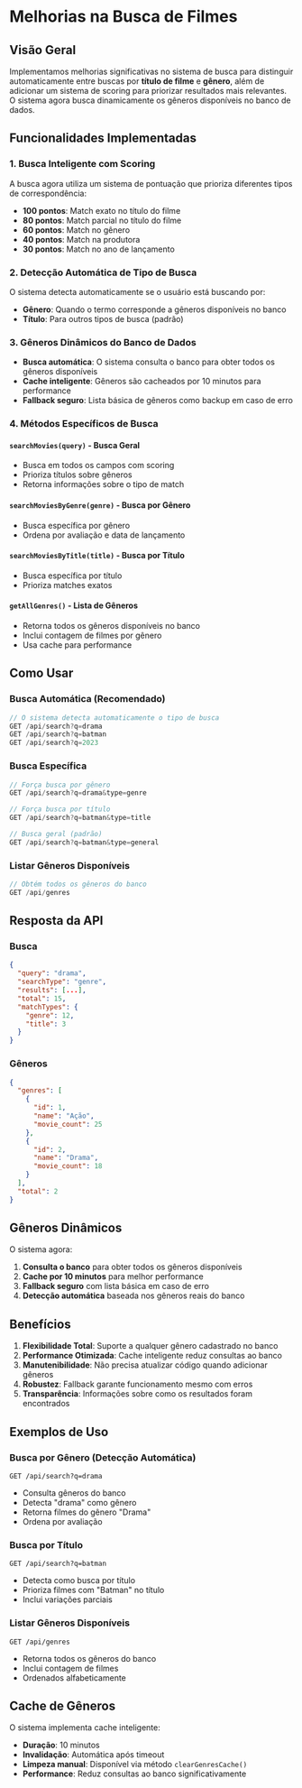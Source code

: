 # Melhorias na Busca de Filmes

## Visão Geral

Implementamos melhorias significativas no sistema de busca para distinguir automaticamente entre buscas por **título de filme** e **gênero**, além de adicionar um sistema de scoring para priorizar resultados mais relevantes. O sistema agora busca dinamicamente os gêneros disponíveis no banco de dados.

## Funcionalidades Implementadas

### 1. Busca Inteligente com Scoring

A busca agora utiliza um sistema de pontuação que prioriza diferentes tipos de correspondência:

- **100 pontos**: Match exato no título do filme
- **80 pontos**: Match parcial no título do filme  
- **60 pontos**: Match no gênero
- **40 pontos**: Match na produtora
- **30 pontos**: Match no ano de lançamento

### 2. Detecção Automática de Tipo de Busca

O sistema detecta automaticamente se o usuário está buscando por:
- **Gênero**: Quando o termo corresponde a gêneros disponíveis no banco
- **Título**: Para outros tipos de busca (padrão)

### 3. Gêneros Dinâmicos do Banco de Dados

- **Busca automática**: O sistema consulta o banco para obter todos os gêneros disponíveis
- **Cache inteligente**: Gêneros são cacheados por 10 minutos para performance
- **Fallback seguro**: Lista básica de gêneros como backup em caso de erro

### 4. Métodos Específicos de Busca

#### `searchMovies(query)` - Busca Geral
- Busca em todos os campos com scoring
- Prioriza títulos sobre gêneros
- Retorna informações sobre o tipo de match

#### `searchMoviesByGenre(genre)` - Busca por Gênero
- Busca específica por gênero
- Ordena por avaliação e data de lançamento

#### `searchMoviesByTitle(title)` - Busca por Título
- Busca específica por título
- Prioriza matches exatos

#### `getAllGenres()` - Lista de Gêneros
- Retorna todos os gêneros disponíveis no banco
- Inclui contagem de filmes por gênero
- Usa cache para performance

## Como Usar

### Busca Automática (Recomendado)
```javascript
// O sistema detecta automaticamente o tipo de busca
GET /api/search?q=drama
GET /api/search?q=batman
GET /api/search?q=2023
```

### Busca Específica
```javascript
// Força busca por gênero
GET /api/search?q=drama&type=genre

// Força busca por título
GET /api/search?q=batman&type=title

// Busca geral (padrão)
GET /api/search?q=batman&type=general
```

### Listar Gêneros Disponíveis
```javascript
// Obtém todos os gêneros do banco
GET /api/genres
```

## Resposta da API

### Busca
```json
{
  "query": "drama",
  "searchType": "genre",
  "results": [...],
  "total": 15,
  "matchTypes": {
    "genre": 12,
    "title": 3
  }
}
```

### Gêneros
```json
{
  "genres": [
    {
      "id": 1,
      "name": "Ação",
      "movie_count": 25
    },
    {
      "id": 2,
      "name": "Drama",
      "movie_count": 18
    }
  ],
  "total": 2
}
```

## Gêneros Dinâmicos

O sistema agora:
1. **Consulta o banco** para obter todos os gêneros disponíveis
2. **Cache por 10 minutos** para melhor performance
3. **Fallback seguro** com lista básica em caso de erro
4. **Detecção automática** baseada nos gêneros reais do banco

## Benefícios

1. **Flexibilidade Total**: Suporte a qualquer gênero cadastrado no banco
2. **Performance Otimizada**: Cache inteligente reduz consultas ao banco
3. **Manutenibilidade**: Não precisa atualizar código quando adicionar gêneros
4. **Robustez**: Fallback garante funcionamento mesmo com erros
5. **Transparência**: Informações sobre como os resultados foram encontrados

## Exemplos de Uso

### Busca por Gênero (Detecção Automática)
```
GET /api/search?q=drama
```
- Consulta gêneros do banco
- Detecta "drama" como gênero
- Retorna filmes do gênero "Drama"
- Ordena por avaliação

### Busca por Título
```
GET /api/search?q=batman
```
- Detecta como busca por título
- Prioriza filmes com "Batman" no título
- Inclui variações parciais

### Listar Gêneros Disponíveis
```
GET /api/genres
```
- Retorna todos os gêneros do banco
- Inclui contagem de filmes
- Ordenados alfabeticamente

## Cache de Gêneros

O sistema implementa cache inteligente:
- **Duração**: 10 minutos
- **Invalidação**: Automática após timeout
- **Limpeza manual**: Disponível via método `clearGenresCache()`
- **Performance**: Reduz consultas ao banco significativamente 